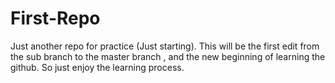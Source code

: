 # First-Repo
Just another repo for practice (Just starting).
This will be the first edit from the sub branch to the master branch , and the new beginning of learning the github.
So just enjoy the learning process.
